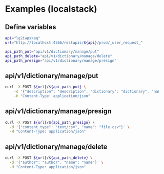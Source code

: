 # Examples (localstack)
## Define variables

```bash
api="lg2iwpskaq"
url="http://localhost:4566/restapis/${api}/prod/_user_request_"

api_path_put="api/v1/dictionary/manage/put"
api_path_delete="api/v1/dictionary/manage/delete"
api_path_presign="api/v1/dictionary/manage/presign"
```

## api/v1/dictionary/manage/put
```bash
curl -X POST ${url}/${api_path_put} \
    -d '{"description": "description", "dictionary": "dictionary", "name": "name", "author": "author", "category_main": "category_main", "category_sub": "category_sub", "private": false}' \
    -H "Content-Type: application/json" 
```
 
## api/v1/dictionary/manage/presign
```bash
curl -X POST ${url}/${api_path_presign} \
  -d '{"content_type": "text/csv", "name": "file.csv"}' \
  -H "Content-Type: application/json"
```

## api/v1/dictionary/manage/delete
```bash
curl -X POST ${url}/${api_path_delete} \
  -d '{"author": "author", "name": "name"}' \
  -H "Content-Type: application/json"
```